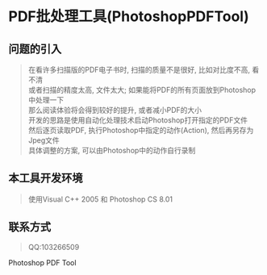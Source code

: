 PDF批处理工具(PhotoshopPDFTool)
================

问题的引入<br>
---------------
>在看许多扫描版的PDF电子书时, 扫描的质量不是很好, 比如对比度不高, 看不清<br>
或者扫描的精度太高, 文件太大; 如果能将PDF的所有页面放到Photoshop中处理一下<br>
那么阅读体验将会得到较好的提升, 或者减小PDF的大小<br>
开发的思路是使用自动化处理技术启动Photoshop打开指定的PDF文件<br>
然后逐页读取PDF, 执行Photoshop中指定的动作(Action), 然后再另存为Jpeg文件<br>
具体调整的方案, 可以由Photoshop中的动作自行录制<br>

本工具开发环境
--------------
>使用Visual C++ 2005 和 Photoshop CS 8.01<br>

联系方式
--------------
>QQ:103266509<br>

Photoshop PDF Tool
